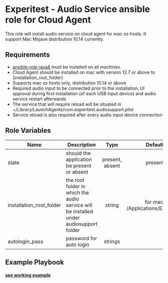 Experitest - Audio Service ansible role for Cloud Agent
=========

This role will install audio service on cloud agent for mac os hosts. It support Mac Mojave distribution 10.14 currently.

Requirements
------------

* [ansible-role-java8](https://github.com/ExperitestOfficial/ansible-role-java8) must be installed on all machines. <br>
* Cloud Agent should be installed on mac with version 12.7 or above to {installation_root_folder} <br>
* Supports mac os hosts only, distribution 10.14 or above <br>
* Required audio input to be connected prior to the installation, UI approval during first installation (of each USB input device) and audio service restart afterwards <br>
* The service that will require reload will be situated in ~/Library/LaunchAgents/com.experitest.audiosupport.plist <br>
* Service reload is also required after every audio input device connection <br>

Role Variables
--------------

| Name | Description | Type | Default | Required |
|------|-------------|:----:|:-----:|:-----:|
| state | should the application be present or absent | present, absent | present | no |
| installation_root_folder | the root folder in which the audio service will be installed under audiosupport folder | string | for mac: /Applications/Experitest | no |
| autologin_pass | password for auto login | strings |  | yes |


Example Playbook
----------------

#### [see working example](/example)
